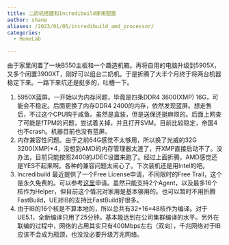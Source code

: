 ```yaml
---
title: 二奶机搭建和Incredibuild家用配置
author: shane
aliases: /2023/01/05/incredibuild_amd_processor/
categories:
  - HomeLab

---
```

由于家里闲置了一块B550主板和一个趣造机箱。再将自用的电脑升级到5905X，又多个闲置3900XT，刚好可以组台二奶机。于是折腾了大半个月终于将两台机器稳定下来。一路下来坑还是挺多的，吐槽一下。

<ol class="wp-block-list">
  <li>
    5950X蓝屏。一开始以为内存问题，毕竟是四条DDR4 3600(XMP) 16G，可能会不稳定。后面更换了内存DDR4 2400的内存，依然发现蓝屏。想走售后，不过这个CPU购于咸鱼。虽然是盒装，但是送保还挺麻烦的。后面上网查了可能是fTPM的问题，尝试着关掉，并且打开SVM。目前比较稳定，帝国4也不crash。机器目前也没有蓝屏。
  </li>
  <li>
    内存兼容性问题。由于之前64G感觉不太够用，所以换了光威的32G 3200(XMP)*4，没想到AMD的内存管理器太渣了，开XMP直接启动不了。没办法，目前只能按照2400的JDEC设置来跑了。经过上面折腾，AMD感觉还是YES不起来啊。各种的兼容问题太闹心了。下次装机还是用Intel的吧。
  </li>
  <li>
    Incredibuild 最近提供了一个Free License申请，不同限时的Free Trail，这个是永久免费的。可以参考<a href="https://www.incredibuild.com/pricing">这里</a>申请。虽然只能支持2个Agent，以及最多16个核作为Helper，但目前这个情况对家用是基本够用的。也可以暂时不用折腾FastBuild，UE对IB的支持比FastBuild好很多。
  </li>
  <li>
    由于IB的16个核是不算本地的，所以总共有32+16=48核作为编译。对于UE5.1，全新编译只用了25分钟。基本能达到在公司集群编译的水平。另外在联编的过程中，网络的占用其实只有400Mbps左右（双向），千兆网络对于IB应该不会成为瓶颈，也没没必要升级万兆网络。
  </li>
</ol>